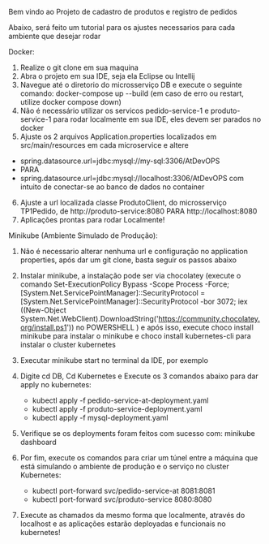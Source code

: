 Bem vindo ao Projeto de cadastro de produtos e registro de pedidos

Abaixo, será feito um tutorial para os ajustes necessarios para cada ambiente que desejar rodar

Docker:

1) Realize o git clone em sua maquina
2) Abra o projeto em sua IDE, seja ela Eclipse ou Intellij
3) Navegue até o diretorio do microsserviço DB e execute o seguinte comando: docker-compose up --build (em caso de erro ou restart, utilize docker compose down)
4) Não é necessário utilizar os servicos pedido-service-1 e produto-service-1 para rodar localmente em sua IDE, eles devem ser parados no docker
5) Ajuste os 2 arquivos Application.properties localizados em src/main/resources em cada microservice e altere
  - spring.datasource.url=jdbc:mysql://my-sql:3306/AtDevOPS
  - PARA
  - spring.datasource.url=jdbc:mysql://localhost:3306/AtDevOPS com intuito de conectar-se ao banco de dados no container
6) Ajuste a url localizada classe ProdutoClient, do microsserviço TP1Pedido, de  http://produto-service:8080 PARA http://localhost:8080
7) Aplicações prontas para rodar Localmente!

Minikube (Ambiente Simulado de Produção):

1) Não é necessario alterar nenhuma url e configuração no application properties, após dar um git clone, basta seguir os passos abaixo

2) Instalar minikube, a instalação pode ser via chocolatey (execute o comando Set-ExecutionPolicy Bypass -Scope Process -Force; [System.Net.ServicePointManager]::SecurityProtocol = [System.Net.ServicePointManager]::SecurityProtocol -bor 3072; iex ((New-Object System.Net.WebClient).DownloadString('https://community.chocolatey.org/install.ps1')) no POWERSHELL ) e após isso, execute choco install minikube para instalar o minikube e choco install kubernetes-cli para instalar o cluster kubernetes
   
3) Executar minikube start no terminal da IDE, por exemplo
   
4) Digite cd DB, Cd Kubernetes e Execute os 3 comandos abaixo para dar apply no kubernetes:
   - kubectl apply -f pedido-service-at-deployment.yaml
   - kubectl apply -f produto-service-deployment.yaml
   - kubectl apply -f mysql-deployment.yaml
  
5) Verifique se os deployments foram feitos com sucesso com: minikube dashboard
 
6) Por fim, execute os comandos para criar um túnel entre a máquina que está simulando o ambiente de produção e o serviço no cluster Kubernetes:
   - kubectl port-forward svc/pedido-service-at 8081:8081
   - kubectl port-forward svc/produto-service 8080:8080

7) Execute as chamados da mesmo forma que localmente, através do localhost e as aplicações estarão deployadas e funcionais no kubernetes!

